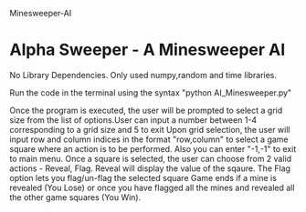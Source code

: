  Minesweeper-AI
# Alpha Sweeper - A Minesweeper AI
No Library Dependencies.
Only used numpy,random and time libraries.

Run the code in the terminal using the syntax "python AI_Minesweeper.py"

Once the program is executed, the user will be prompted to select a grid size from the list of options.User can input a number between 1-4 corresponding to a grid size and 5 to exit
Upon grid selection, the user will input row and column indices in the format "row,column" to select a game square where an action is to be performed. Also you can enter "-1,-1" to exit to main menu.
Once a square is selected, the user can choose from 2 valid actions - Reveal, Flag. Reveal will display the value of the sqaure. The Flag option lets you flag/un-flag the selected square
Game ends if a mine is revealed (You Lose) or once you have flagged all the mines and revealed all the other game squares (You Win).
